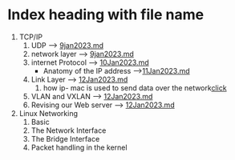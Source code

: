 
# Index heading with file name

1. TCP/IP
   1. UDP  --> [9jan2023.md](9Jan2023.md)
   2. network layer --> [9jan2023.md](9Jan2023.md)
   3. internet Protocol --> [10Jan2023.md](10Jan2023.md)
        - Anatomy of the IP address -->[11Jan2023.md](11Jan2023.md)
   4. Link Layer    -->     [12Jan2023.md](12Jan2023.md)
      1. how ip- mac is used to send data over the network[click](refPage/mac-ipUses.md)
   5. VLAN and VXLAN    --> [12Jan2023.md](12Jan2023.md)
   6. Revising our Web server   --> [12Jan2023.md](12Jan2023.md)
2. Linux Networking
   1. Basic   
   2. The Network Interface
   3. The Bridge Interface 
   4. Packet handling in the kernel








 
